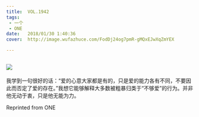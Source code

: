 ```yaml
---
title:	VOL.1942
tags:
 - 一个
 - ONE
date:	2018/01/30 1:40:36
cover:	http://image.wufazhuce.com/FodDj24og7pmR-gMQxEJwXqZmYEX

---
```

![](http://image.wufazhuce.com/FodDj24og7pmR-gMQxEJwXqZmYEX)
---

我学到一句很好的话：“爱的心意大家都是有的，只是爱的能力各有不同，不要因此而否定了爱的存在。”我想它能够解释大多数被粗暴归类于“不够爱”的行为。并非他无动于衷，只是他无能为力。 ​​​
 
Reprinted from ONE
